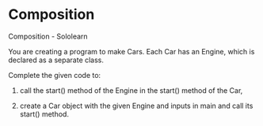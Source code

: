 # Composition
Composition - Sololearn

You are creating a program to make Cars. Each Car has an Engine, which is declared as a separate class.

Complete the given code to:

1. call the start() method of the Engine in the start() method of the Car,

2. create a Car object with the given Engine and inputs in main and call its start() method.
